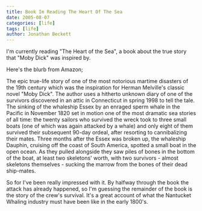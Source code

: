 ```yaml
---
title: Book Im Reading The Heart Of The Sea
date: 2005-08-07
categories: [life]
tags: [life]
author: Jonathan Beckett
---
```


I'm currently reading "The Heart of the Sea", a book about the true story that "Moby Dick" was inspired by.

Here's the blurb from Amazon;

The epic true-life story of one of the most notorious martime disasters of the 19th century which was the inspiration for Herman Melville's classic novel "Moby Dick". The author uses a hitherto unknown diary of one of the survivors discovered in an attic in Connecticut in spring 1998 to tell the tale. The sinking of the whaleship Essex by an enraged sperm whale in the Pacific in November 1820 set in motion one of the most dramatic sea stories of all time: the twenty sailors who survived the wreck took to three small boats (one of which was again attacked by a whale) and only eight of them survived their subsequent 90-day ordeal, after resorting to cannibalizing their mates. Three months after the Essex was broken up, the whaleship Dauphin, cruising off the coast of South America, spotted a small boat in the open ocean. As they pulled alongside they saw piles of bones in the bottom of the boat, at least two skeletons' worth, with two survivors - almost skeletons themselves - sucking the marrow from the bones of their dead ship-mates.

So for I've been really impressed with it. By halfway through the book the attack has already happened, so I'm guessing the remainder of the book is the story of the crew's survival. It's a great account of what the Nantucket Whaling industry must have been like in the early 1800's.